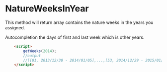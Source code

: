 NatureWeeksInYear
=================

This method will return array contains the nature weeks in the years you assigned.  

Autocompletion the days of first and last week which is other years.

```html
	<script>
		getWeeks(2014);
		//output
		//[[01, 2013/12/30 - 2014/01/05],...,[53, 2014/12/29 - 2015/01/04]]
	</script>
```
